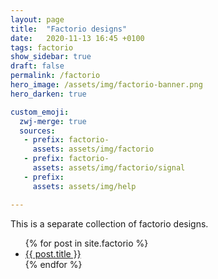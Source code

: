 ```yaml
---
layout: page
title:  "Factorio designs"
date:   2020-11-13 16:45 +0100
tags: factorio
show_sidebar: true
draft: false
permalink: /factorio
hero_image: /assets/img/factorio-banner.png
hero_darken: true

custom_emoji:
  zwj-merge: true
  sources:
   - prefix: factorio-
     assets: assets/img/factorio
   - prefix: factorio-
     assets: assets/img/factorio/signal
   - prefix: 
     assets: assets/img/help

---
```


This is a separate collection of factorio designs.


<ul>
{% for post in site.factorio %}
  <li><a href="{{post.url}}">{{ post.title }}</a></li>
{% endfor %}  
</ul>

